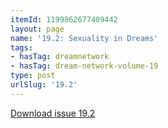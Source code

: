 ```yaml
---
itemId: 1199862677409442
layout: page
name: '19.2: Sexuality in Dreams'
tags:
- hasTag: dreamnetwork
- hasTag: dream-network-volume-19
type: post
urlSlug: '19.2'
---
```

<a href="files/pdfs/Volume_19/19.2-Dream-Network-Vol-19-No-2.pdf" download="">Download issue 19.2</a>
